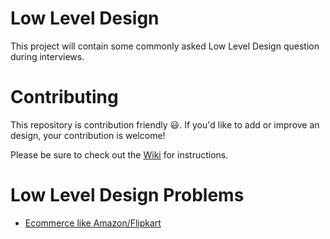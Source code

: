 # Low Level Design
This project will contain some commonly asked Low Level Design question during interviews.

# Contributing

This repository is contribution friendly :smiley:. If you'd like to add or improve an design,
your contribution is welcome!

Please be sure to check out the [Wiki](https://github.com/ayushsinghal90/JavaLowLevelDesign/wiki) for instructions.

# Low Level Design Problems

- [Ecommerce like Amazon/Flipkart](src/main/java/org/lowLevelDesign/ecommerce)
